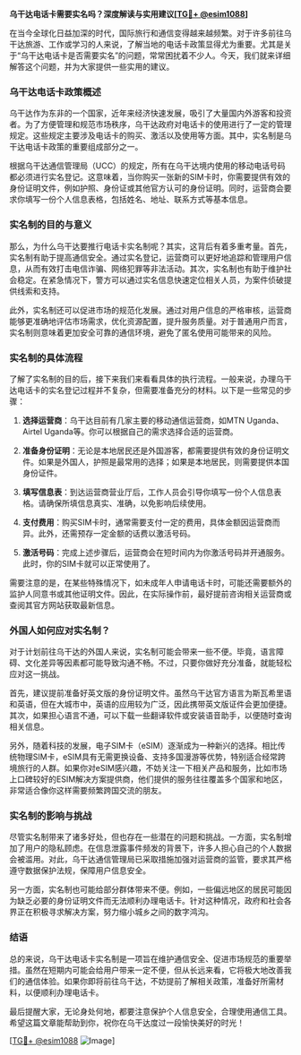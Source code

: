 **乌干达电话卡需要实名吗？深度解读与实用建议[[TG💪+ @esim1088](https://t.me/s/esim1088)]**

在当今全球化日益加深的时代，国际旅行和通信变得越来越频繁。对于许多前往乌干达旅游、工作或学习的人来说，了解当地的电话卡政策显得尤为重要。尤其是关于“乌干达电话卡是否需要实名”的问题，常常困扰着不少人。今天，我们就来详细解答这个问题，并为大家提供一些实用的建议。

### 乌干达电话卡政策概述

乌干达作为东非的一个国家，近年来经济快速发展，吸引了大量国内外游客和投资者。为了方便管理和规范市场秩序，乌干达政府对电话卡的使用进行了一定的管理规定。这些规定主要涉及电话卡的购买、激活以及使用等方面。其中，实名制是乌干达电话卡政策的重要组成部分之一。

根据乌干达通信管理局（UCC）的规定，所有在乌干达境内使用的移动电话号码都必须进行实名登记。这意味着，当你购买一张新的SIM卡时，你需要提供有效的身份证明文件，例如护照、身份证或其他官方认可的身份证明。同时，运营商会要求你填写一份个人信息表格，包括姓名、地址、联系方式等基本信息。

### 实名制的目的与意义

那么，为什么乌干达要推行电话卡实名制呢？其实，这背后有着多重考量。首先，实名制有助于提高通信安全。通过实名登记，运营商可以更好地追踪和管理用户信息，从而有效打击电信诈骗、网络犯罪等非法活动。其次，实名制也有助于维护社会稳定。在紧急情况下，警方可以通过实名信息快速定位相关人员，为案件侦破提供线索和支持。

此外，实名制还可以促进市场的规范化发展。通过对用户信息的严格审核，运营商能够更准确地评估市场需求，优化资源配置，提升服务质量。对于普通用户而言，实名制则意味着更加安全可靠的通信环境，避免了匿名使用可能带来的风险。

### 实名制的具体流程

了解了实名制的目的后，接下来我们来看看具体的执行流程。一般来说，办理乌干达电话卡的实名登记过程并不复杂，但需要准备充分的材料。以下是一些常见的步骤：

1. **选择运营商**：乌干达目前有几家主要的移动通信运营商，如MTN Uganda、Airtel Uganda等。你可以根据自己的需求选择合适的运营商。

2. **准备身份证明**：无论是本地居民还是外国游客，都需要提供有效的身份证明文件。如果是外国人，护照是最常用的选择；如果是本地居民，则需要提供本国身份证件。

3. **填写信息表**：到达运营商营业厅后，工作人员会引导你填写一份个人信息表格。请确保所填信息真实、准确，以免影响后续使用。

4. **支付费用**：购买SIM卡时，通常需要支付一定的费用，具体金额因运营商而异。此外，还需预存一定金额的话费以激活号码。

5. **激活号码**：完成上述步骤后，运营商会在短时间内为你激活号码并开通服务。此时，你的SIM卡就可以正常使用了。

需要注意的是，在某些特殊情况下，如未成年人申请电话卡时，可能还需要额外的监护人同意书或其他证明文件。因此，在实际操作前，最好提前咨询相关运营商或查阅其官方网站获取最新信息。

### 外国人如何应对实名制？

对于计划前往乌干达的外国人来说，实名制可能会带来一些不便。毕竟，语言障碍、文化差异等因素都可能导致沟通不畅。不过，只要你做好充分准备，就能轻松应对这一挑战。

首先，建议提前准备好英文版的身份证明文件。虽然乌干达官方语言为斯瓦希里语和英语，但在大城市中，英语的应用较为广泛，因此携带英文版证件会更加便捷。其次，如果担心语言不通，可以下载一些翻译软件或安装语音助手，以便随时查询相关信息。

另外，随着科技的发展，电子SIM卡（eSIM）逐渐成为一种新兴的选择。相比传统物理SIM卡，eSIM具有无需更换设备、支持多国漫游等优势，特别适合经常跨境旅行的人群。如果你对eSIM感兴趣，不妨关注一下相关产品和服务，比如市场上口碑较好的ESIM解决方案提供商，他们提供的服务往往覆盖多个国家和地区，非常适合像你这样需要频繁跨国交流的朋友。

### 实名制的影响与挑战

尽管实名制带来了诸多好处，但也存在一些潜在的问题和挑战。一方面，实名制增加了用户的隐私顾虑。在信息泄露事件频发的背景下，许多人担心自己的个人数据会被滥用。对此，乌干达通信管理局已采取措施加强对运营商的监管，要求其严格遵守数据保护法规，保障用户信息安全。

另一方面，实名制也可能给部分群体带来不便。例如，一些偏远地区的居民可能因为缺乏必要的身份证明文件而无法顺利办理电话卡。针对这种情况，政府和社会各界正在积极寻求解决方案，努力缩小城乡之间的数字鸿沟。

### 结语

总的来说，乌干达电话卡实名制是一项旨在维护通信安全、促进市场规范的重要举措。虽然在短期内可能会给用户带来一定不便，但从长远来看，它将极大地改善我们的通信体验。如果你即将前往乌干达，不妨提前了解相关政策，准备好所需材料，以便顺利办理电话卡。

最后提醒大家，无论身处何地，都要注意保护个人信息安全，合理使用通信工具。希望这篇文章能帮助到你，祝你在乌干达度过一段愉快美好的时光！

[[TG💪+ @esim1088](https://t.me/s/esim1088) ![Image](https://i.postimg.cc/4NQfJmqS/Snipaste-2025-05-13-00-14-12.png)]